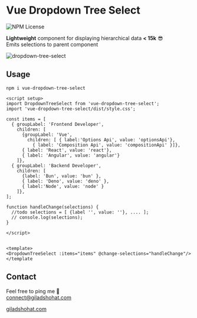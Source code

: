 # Vue Dropdown Tree Select

![NPM License](https://img.shields.io/npm/l/vue-dropdown-tree-select)

**Lightweight** component for displaying hierarchical data **< 15k** 😎 <br>
Emits selections to parent component

![dropdown-tree-select](https://github.com/gshohat/vue-dropdown-tree-select/assets/91323932/01cdce2c-7648-46e3-a3ab-d0d0615cd205)


## Usage

`npm i vue-dropdown-tree-select`

```
<script setup>
import DropdownTreeSelect from 'vue-dropdown-tree-select';
import 'vue-dropdown-tree-select/dist/style.css';

const items = [
  { groupLabel: 'Frontend Developer',
    children: [
      {groupLabel: 'Vue',
        children: [ { label:'Options Api', value: 'optionsApi'},
          { label: 'Composition Api', value: 'compositionApi' }]},
      { label: 'React', value: 'react'},
      { label: 'Angular', value: 'angular'}
    ]},
  { groupLabel: 'Backend Developer',
    children: [
      {label: 'Bun', value: 'bun' },
      { label: 'Deno', value: 'deno' },
      { label:'Node', value: 'node' }
    ]},
];

function handleChange(selections) {
  //todo selections = [ {label '', value: ''}, .... ];
  // console.log(selections);
}

</script>


<template>
<DropdownTreeSelect :items="items" @change-selections="handleChange"/>
</template
```


## Contact
Feel free to ping me 💫
<br>
connect@giladshohat.com

[giladshohat.com](https://giladshohat.com)

